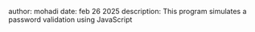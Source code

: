 author: mohadi
date: feb 26 2025
description: This program simulates a password validation using JavaScript
